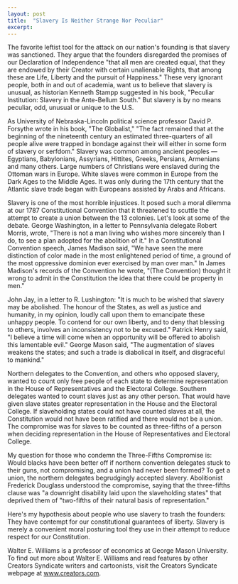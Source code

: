 ```yaml
---
layout: post
title:  "Slavery Is Neither Strange Nor Peculiar"
excerpt:
---
```




The favorite leftist tool for the attack on our nation's founding is that slavery was sanctioned. They argue that the founders disregarded the promises of our Declaration of Independence "that all men are created equal, that they are endowed by their Creator with certain unalienable Rights, that among these are Life, Liberty and the pursuit of Happiness." These very ignorant people, both in and out of academia, want us to believe that slavery is unusual, as historian Kenneth Stampp suggested in his book, "Peculiar Institution: Slavery in the Ante-Bellum South." But slavery is by no means peculiar, odd, unusual or unique to the U.S.

As University of Nebraska-Lincoln political science professor David P. Forsythe wrote in his book, "The Globalist," "The fact remained that at the beginning of the nineteenth century an estimated three-quarters of all people alive were trapped in bondage against their will either in some form of slavery or serfdom." Slavery was common among ancient peoples — Egyptians, Babylonians, Assyrians, Hittites, Greeks, Persians, Armenians and many others. Large numbers of Christians were enslaved during the Ottoman wars in Europe. White slaves were common in Europe from the Dark Ages to the Middle Ages. It was only during the 17th century that the Atlantic slave trade began with Europeans assisted by Arabs and Africans. 

Slavery is one of the most horrible injustices. It posed such a moral dilemma at our 1787 Constitutional Convention that it threatened to scuttle the attempt to create a union between the 13 colonies. Let's look at some of the debate. George Washington, in a letter to Pennsylvania delegate Robert Morris, wrote, "There is not a man living who wishes more sincerely than I do, to see a plan adopted for the abolition of it." In a Constitutional Convention speech, James Madison said, "We have seen the mere distinction of color made in the most enlightened period of time, a ground of the most oppressive dominion ever exercised by man over man." In James Madison's records of the Convention he wrote, "(The Convention) thought it wrong to admit in the Constitution the idea that there could be property in men." 

John Jay, in a letter to R. Lushington: "It is much to be wished that slavery may be abolished. The honour of the States, as well as justice and humanity, in my opinion, loudly call upon them to emancipate these unhappy people. To contend for our own liberty, and to deny that blessing to others, involves an inconsistency not to be excused." Patrick Henry said, "I believe a time will come when an opportunity will be offered to abolish this lamentable evil." George Mason said, "The augmentation of slaves weakens the states; and such a trade is diabolical in itself, and disgraceful to mankind."

Northern delegates to the Convention, and others who opposed slavery, wanted to count only free people of each state to determine representation in the House of Representatives and the Electoral College. Southern delegates wanted to count slaves just as any other person. That would have given slave states greater representation in the House and the Electoral College. If slaveholding states could not have counted slaves at all, the Constitution would not have been ratified and there would not be a union. The compromise was for slaves to be counted as three-fifths of a person when deciding representation in the House of Representatives and Electoral College. 

My question for those who condemn the Three-Fifths Compromise is: Would blacks have been better off if northern convention delegates stuck to their guns, not compromising, and a union had never been formed? To get a union, the northern delegates begrudgingly accepted slavery. Abolitionist Frederick Douglass understood the compromise, saying that the three-fifths clause was "a downright disability laid upon the slaveholding states" that deprived them of "two-fifths of their natural basis of representation."



Here's my hypothesis about people who use slavery to trash the founders: They have contempt for our constitutional guarantees of liberty. Slavery is merely a convenient moral posturing tool they use in their attempt to reduce respect for our Constitution.

Walter E. Williams is a professor of economics at George Mason University. To find out more about Walter E. Williams and read features by other Creators Syndicate writers and cartoonists, visit the Creators Syndicate webpage at www.creators.com.
